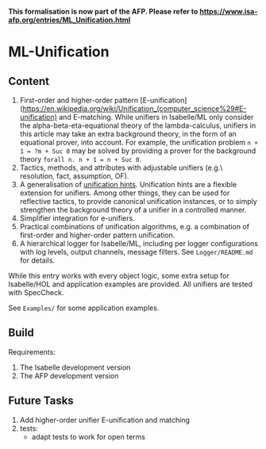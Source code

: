 **This formalisation is now part of the AFP. Please refer to https://www.isa-afp.org/entries/ML_Unification.html**

# ML-Unification

## Content

1. First-order and higher-order pattern
[E-unification](https://en.wikipedia.org/wiki/Unification_(computer_science%29#E-unification)
and E-matching.
While unifiers in Isabelle/ML only consider the alpha-beta-eta-equational theory of the lambda-calculus,
unifiers in this article
may take an extra background theory, in the form of an equational prover, into account.
For example, the unification problem `n + 1 = ?m + Suc 0`
may be solved by providing a prover for the background theory `forall n. n + 1 = n + Suc 0`.
2. Tactics, methods, and attributes with adjustable unifiers (e.g.\ resolution, fact, assumption, OF).
3. A generalisation of [unification hints](https://www.researchgate.net/publication/221302555_Hints_in_Unification).
Unification hints are a flexible extension for unifiers.
Among other things, they can be used for reflective tactics,
to provide canonical unification instances,
or to simply strengthen the background theory of a unifier in a controlled manner.
4. Simplifier integration for e-unifiers.
5. Practical combinations of unification algorithms, e.g. a combination of first-order and
higher-order pattern unification.
6. A hierarchical logger for Isabelle/ML,
including per logger configurations with log levels, output channels, message filters.
See `Logger/README.md` for details.

While this entry works with every object logic,
some extra setup for Isabelle/HOL and application examples are provided.
All unifiers are tested with SpecCheck.

See `Examples/` for some application examples.

## Build

Requirements:
1. The Isabelle development version
2. The AFP development version

## Future Tasks

1. Add higher-order unifier E-unification and matching
4. tests:
    - adapt tests to work for open terms

